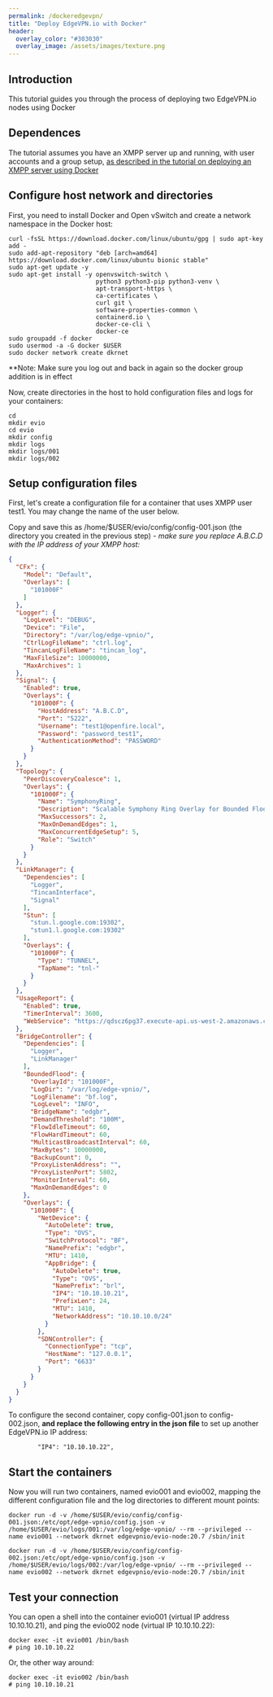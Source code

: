 ```yaml
---
permalink: /dockeredgevpn/
title: "Deploy EdgeVPN.io with Docker"
header:
  overlay_color: "#303030"
  overlay_image: /assets/images/texture.png
---
```


## Introduction

This tutorial guides you through the process of deploying two EdgeVPN.io nodes using Docker

## Dependences

The tutorial assumes you have an XMPP server up and running, with user accounts and a group setup, [as described in the tutorial on deploying an XMPP server using Docker](/openfiredocker)

## Configure host network and directories

First, you need to install Docker and Open vSwitch and create a network namespace in the Docker host:

```
curl -fsSL https://download.docker.com/linux/ubuntu/gpg | sudo apt-key add -
sudo add-apt-repository "deb [arch=amd64] https://download.docker.com/linux/ubuntu bionic stable"
sudo apt-get update -y
sudo apt-get install -y openvswitch-switch \
                        python3 python3-pip python3-venv \
                        apt-transport-https \
                        ca-certificates \
                        curl git \
                        software-properties-common \
                        containerd.io \
                        docker-ce-cli \
                        docker-ce 
sudo groupadd -f docker
sudo usermod -a -G docker $USER
sudo docker network create dkrnet
```

**Note: Make sure you log out and back in again so the docker group addition is in effect

Now, create directories in the host to hold configuration files and logs for your containers:

```
cd
mkdir evio
cd evio
mkdir config
mkdir logs
mkdir logs/001
mkdir logs/002
```

## Setup configuration files

First, let's create a configuration file for a container that uses XMPP user test1. You may change the name of the user below.

Copy and save this as /home/$USER/evio/config/config-001.json (the directory you created in the previous step) - *make sure you replace A.B.C.D with the IP address of your XMPP host:*

```json
{
  "CFx": {
    "Model": "Default",
    "Overlays": [
      "101000F"
    ]
  },
  "Logger": {
    "LogLevel": "DEBUG",
    "Device": "File",
    "Directory": "/var/log/edge-vpnio/",
    "CtrlLogFileName": "ctrl.log",
    "TincanLogFileName": "tincan_log",
    "MaxFileSize": 10000000,
    "MaxArchives": 1
  },
  "Signal": {
    "Enabled": true,
    "Overlays": {
      "101000F": {
        "HostAddress": "A.B.C.D",
        "Port": "5222",
        "Username": "test1@openfire.local",
        "Password": "password_test1",
        "AuthenticationMethod": "PASSWORD"
      }
    }
  },
  "Topology": {
    "PeerDiscoveryCoalesce": 1,
    "Overlays": {
      "101000F": {
        "Name": "SymphonyRing",
        "Description": "Scalable Symphony Ring Overlay for Bounded Flooding.",
        "MaxSuccessors": 2,
        "MaxOnDemandEdges": 1,
        "MaxConcurrentEdgeSetup": 5,
        "Role": "Switch"
      }
    }
  },
  "LinkManager": {
    "Dependencies": [
      "Logger",
      "TincanInterface",
      "Signal"
    ],
    "Stun": [
      "stun.l.google.com:19302",
      "stun1.l.google.com:19302"
    ],
    "Overlays": {
      "101000F": {
        "Type": "TUNNEL",
        "TapName": "tnl-"
      }
    }
  },
  "UsageReport": {
    "Enabled": true,
    "TimerInterval": 3600,
    "WebService": "https://qdscz6pg37.execute-api.us-west-2.amazonaws.com/default/EvioUsageReport"
  },
  "BridgeController": {
    "Dependencies": [
      "Logger",
      "LinkManager"
    ],
    "BoundedFlood": {
      "OverlayId": "101000F",
      "LogDir": "/var/log/edge-vpnio/",
      "LogFilename": "bf.log",
      "LogLevel": "INFO",
      "BridgeName": "edgbr",
      "DemandThreshold": "100M",
      "FlowIdleTimeout": 60,
      "FlowHardTimeout": 60,
      "MulticastBroadcastInterval": 60,
      "MaxBytes": 10000000,
      "BackupCount": 0,
      "ProxyListenAddress": "",
      "ProxyListenPort": 5802,
      "MonitorInterval": 60,
      "MaxOnDemandEdges": 0
    },
    "Overlays": {
      "101000F": {
        "NetDevice": {
          "AutoDelete": true,
          "Type": "OVS",
          "SwitchProtocol": "BF",
          "NamePrefix": "edgbr",
          "MTU": 1410,
          "AppBridge": {
            "AutoDelete": true,
            "Type": "OVS",
            "NamePrefix": "brl",
            "IP4": "10.10.10.21",
            "PrefixLen": 24,
            "MTU": 1410,
            "NetworkAddress": "10.10.10.0/24"
          }
        },
        "SDNController": {
          "ConnectionType": "tcp",
          "HostName": "127.0.0.1",
          "Port": "6633"
        }
      }
    }
  }
}
```

To configure the second container, copy config-001.json to config-002.json, **and replace the following entry in the json file** to set up another EdgeVPN.io IP address:

```
        "IP4": "10.10.10.22",
```

## Start the containers

Now you will run two containers, named evio001 and evio002, mapping the different configuration file and the log directories to different mount points:

```
docker run -d -v /home/$USER/evio/config/config-001.json:/etc/opt/edge-vpnio/config.json -v /home/$USER/evio/logs/001:/var/log/edge-vpnio/ --rm --privileged --name evio001 --network dkrnet edgevpnio/evio-node:20.7 /sbin/init

docker run -d -v /home/$USER/evio/config/config-002.json:/etc/opt/edge-vpnio/config.json -v /home/$USER/evio/logs/002:/var/log/edge-vpnio/ --rm --privileged --name evio002 --network dkrnet edgevpnio/evio-node:20.7 /sbin/init
```

## Test your connection

You can open a shell into the container evio001 (virtual IP address 10.10.10.21), and ping the evio002 node (virtual IP 10.10.10.22):

```
docker exec -it evio001 /bin/bash
# ping 10.10.10.22
```

Or, the other way around:

```
docker exec -it evio002 /bin/bash
# ping 10.10.10.21
```

